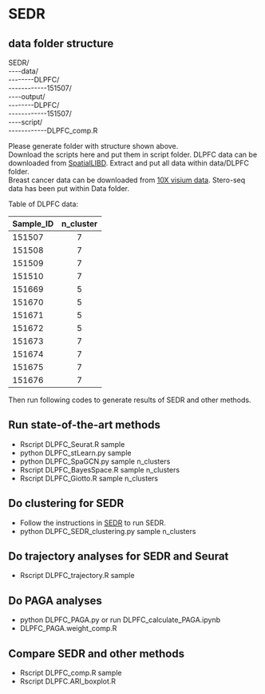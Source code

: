 # SEDR
## data folder structure
SEDR/  
----data/  
--------DLPFC/  
------------151507/  
----output/  
--------DLPFC/  
------------151507/  
----script/    
------------DLPFC_comp.R   

Please generate folder with structure shown above.  
Download the scripts here and put them in script folder.
DLPFC data can be downloaded from [SpatialLIBD](http://spatial.libd.org/spatialLIBD/). Extract and put all data within data/DLPFC folder.   
Breast cancer data can be downloaded from [10X visium data](https://support.10xgenomics.com/spatial-gene-expression/datasets/1.1.0/V1_Breast_Cancer_Block_A_Section_1). 
Stero-seq data has been put within Data folder. 

Table of DLPFC data:

|Sample_ID|n_cluster|
| ------------- |:-------------:|
|151507|7|
|151508|7|
|151509|7|
|151510|7|
|151669|5|
|151670|5|
|151671|5|
|151672|5|
|151673|7|
|151674|7|
|151675|7|
|151676|7|

Then run following codes to generate results of SEDR and other methods. 

## Run state-of-the-art methods
* Rscript DLPFC_Seurat.R sample
* python DLPFC_stLearn.py sample
* python DLPFC_SpaGCN.py sample n_clusters
* Rscript DLPFC_BayesSpace.R sample n_clusters
* Rscript DLPFC_Giotto.R sample n_clusters

## Do clustering for SEDR
* Follow the instructions in [SEDR](https://github.com/HzFu/SEDR) to run SEDR. 
* python DLPFC_SEDR_clustering.py sample n_clusters

## Do trajectory analyses for SEDR and Seurat
* Rscript DLPFC_trajectory.R sample

## Do PAGA analyses
* python DLPFC_PAGA.py  or run DLPFC_calculate_PAGA.ipynb
* DLPFC_PAGA.weight_comp.R

## Compare SEDR and other methods
* Rscript DLPFC_comp.R sample
* Rscript DLPFC.ARI_boxplot.R

